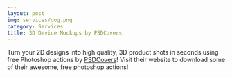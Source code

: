 ```yaml
---
layout: post
img: services/dog.png
category: Services
title: 3D Device Mockups by PSDCovers
---
```


<p class="lead">Turn your 2D designs into high quality, 3D product shots in seconds using free Photoshop actions by <a target="_blank" href="http://www.psdcovers.com/">PSDCovers</a>! Visit their website to download some of their awesome, free photoshop actions!</p>
